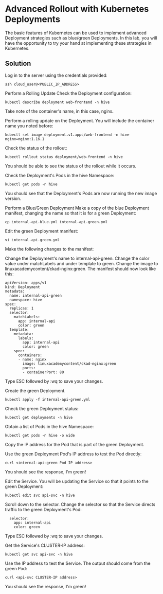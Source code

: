 # Advanced Rollout with Kubernetes Deployments
The basic features of Kubernetes can be used to implement advanced Deployment strategies such as blue/green Deployments. In this lab, you will have the opportunity to try your hand at implementing these strategies in Kubernetes.

## Solution
Log in to the server using the credentials provided:
```shell
ssh cloud_user@<PUBLIC_IP_ADDRESS>
```
Perform a Rolling Update
Check the Deployment configuration:
```shell
kubectl describe deployment web-frontend -n hive
```
Take note of the container's name, in this case, nginx.

Perform a rolling update on the Deployment. You will include the container name you noted before:
```shell
kubectl set image deployment.v1.apps/web-frontend -n hive nginx=nginx:1.16.1
```
Check the status of the rollout:
```shell
kubectl rollout status deployment/web-frontend -n hive
```
You should be able to see the status of the rollout while it occurs.

Check the Deployment's Pods in the hive Namespace:
```shell
kubectl get pods -n hive
```
You should see that the Deployment's Pods are now running the new image version.

Perform a Blue/Green Deployment
Make a copy of the blue Deployment manifest, changing the name so that it is for a green Deployment:
```shell
cp internal-api-blue.yml internal-api-green.yml
```
Edit the green Deployment manifest:
```shell
vi internal-api-green.yml
```
Make the following changes to the manifest:

Change the Deployment's name to internal-api-green.
Change the color value under matchLabels and under template to green.
Change the image to linuxacademycontent/ckad-nginx:green.
The manifest should now look like this:
```shell
apiVersion: apps/v1
kind: Deployment
metadata:
  name: internal-api-green
  namespace: hive
spec:
  replicas: 1
  selector:
    matchLabels:
      app: internal-api
      color: green
  template:
    metadata:
      labels:
        app: internal-api
        color: green
    spec:
      containers:
      - name: nginx
        image: linuxacademycontent/ckad-nginx:green
        ports:
        - containerPort: 80
```
Type ESC followed by :wq to save your changes.

Create the green Deployment.
```shell
kubectl apply -f internal-api-green.yml
```
Check the green Deployment status:
```shell
kubectl get deployments -n hive
```
Obtain a list of Pods in the hive Namespace:

```shell
kubectl get pods -n hive -o wide
```
Copy the IP address for the Pod that is part of the green Deployment.

Use the green Deployment Pod's IP address to test the Pod directly:
```shell
curl <internal-api-green Pod IP address>
```
You should see the response, I'm green!

Edit the Service. You will be updating the Service so that it points to the green Deployment:
```shell
kubectl edit svc api-svc -n hive
```
Scroll down to the selector. Change the selector so that the Service directs traffic to the green Deployment's Pod:
```shell
  selector:
    app: internal-api
    color: green
```
Type ESC followed by :wq to save your changes.

Get the Service's CLUSTER-IP address:
```shell
kubectl get svc api-svc -n hive
```
Use the IP address to test the Service. The output should come from the green Pod:
```shell
curl <api-svc CLUSTER-IP address>
```
You should see the response, I'm green!
